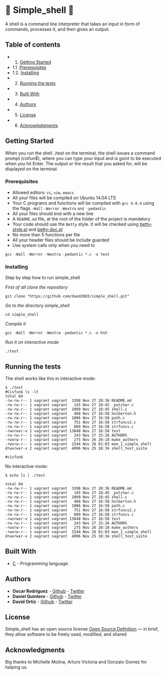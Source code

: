 # :shell: Simple_shell :shell:

A shell is a command line interpreter that takes an input in form of commands, processes it, and then gives an output.

## Table of contents

- 1. [Getting Started](#Getting-Started)
- 1.1. [Prerequisites](#Prerequisites)
- 1.2. [Installing](#Installing)
- 2. [Running the tests](#Running-the-tests)
- 3. [Built With](#Built-With)
- 4. [Authors](#Authors)
- 5. [License](#License)
- 6. [Acknowledgments](#Acknowledgments)
## Getting Started

When you run the shell ./test on the terminal, the shell issues a command prompt (cisfun$), where you can type your input and is goint to be executed when you hit Enter. The output or the result that you asked for, will be displayed on the terminal.

### Prerequisites

-   Allowed editors:  `vi`,  `vim`,  `emacs`
-   All your files will be compiled on Ubuntu 14.04 LTS
-   Your C programs and functions will be compiled with  `gcc 4.8.4`  using the flags  `-Wall`  `-Werror`  `-Wextra`  `and -pedantic`
-   All your files should end with a new line
-   A  `README.md`  file, at the root of the folder of the project is mandatory
-   Your code should use the  `Betty`  style. It will be checked using  [betty-style.pl](https://github.com/holbertonschool/Betty/blob/master/betty-style.pl "betty-style.pl")  and  [betty-doc.pl](https://github.com/holbertonschool/Betty/blob/master/betty-doc.pl "betty-doc.pl")
-   No more than 5 functions per file
-   All your header files should be include guarded
-   Use system calls only when you need to

```
gcc -Wall -Werror -Wextra -pedantic *.c -o test
```

### Installing

Step by step how to run simple_shell

*First of all clone the repository*

```
git clone "https://github.com/daod2003/simple_shell.git"
```

*Go to the directory simple_shell*
```
cd simple_shell
```
*Compile it*
```
gcc -Wall -Werror -Wextra -pedantic *.c -o hsh
```
*Run it on interactive mode*
```
./test
```

## Running the tests

The shell works like this in interactive mode:

```
$ ./test
#Cisfun$ ls -lt
total 64
-rw-rw-r-- 1 vagrant vagrant  3208 Nov 27 20:36 README.md
-rw-rw-r-- 1 vagrant vagrant   145 Nov 27 18:45 _putchar.c
-rw-rw-r-- 1 vagrant vagrant  1099 Nov 27 18:45 shell.c
-rw-rw-r-- 1 vagrant vagrant   468 Nov 27 16:58 holberton.h
-rw-rw-r-- 1 vagrant vagrant  1006 Nov 27 16:58 path.c
-rw-rw-r-- 1 vagrant vagrant   751 Nov 27 16:58 strfuncs2.c
-rw-rw-r-- 1 vagrant vagrant   609 Nov 27 16:58 strfuncs.c
-rwxrwxr-x 1 vagrant vagrant 13648 Nov 27 16:58 test
-rw-rw-r-- 1 vagrant vagrant   243 Nov 27 15:26 AUTHORS
-rwxrw-r-- 1 vagrant vagrant   275 Nov 26 20:18 make_authors
-rwxrw-r-- 1 vagrant vagrant  1544 Nov 26 01:03 man_1_simple_shell
drwxrwxr-x 2 vagrant vagrant  4096 Nov 25 18:34 shell_test_suite

#cisfun$
```
No interactive mode:

```
$ echo ls | ./test

total 64
-rw-rw-r-- 1 vagrant vagrant  3208 Nov 27 20:36 README.md
-rw-rw-r-- 1 vagrant vagrant   145 Nov 27 18:45 _putchar.c
-rw-rw-r-- 1 vagrant vagrant  1099 Nov 27 18:45 shell.c
-rw-rw-r-- 1 vagrant vagrant   468 Nov 27 16:58 holberton.h
-rw-rw-r-- 1 vagrant vagrant  1006 Nov 27 16:58 path.c
-rw-rw-r-- 1 vagrant vagrant   751 Nov 27 16:58 strfuncs2.c
-rw-rw-r-- 1 vagrant vagrant   609 Nov 27 16:58 strfuncs.c
-rwxrwxr-x 1 vagrant vagrant 13648 Nov 27 16:58 test
-rw-rw-r-- 1 vagrant vagrant   243 Nov 27 15:26 AUTHORS
-rwxrw-r-- 1 vagrant vagrant   275 Nov 26 20:18 make_authors
-rwxrw-r-- 1 vagrant vagrant  1544 Nov 26 01:03 man_1_simple_shell
drwxrwxr-x 2 vagrant vagrant  4096 Nov 25 18:34 shell_test_suite
```
## Built With

* [C]([https://en.wikipedia.org/wiki/C_(programming_language)](https://en.wikipedia.org/wiki/C_(programming_language))) - Programming language.


## Authors
* **Oscar Rodriguez** - [Github](https://github.com/oscarmrt) - [Twitter](https://twitter.com/OscaRT07)
* **Daniel Quintero** - [Github](https://github.com/dgquintero) - [Twitter](https://twitter.com/danielq02)
* **David Ortiz** - [Github](https://github.com/daod2003) - [Twitter](https://twitter.com/alejoortizd)

## License

Simple_shell has an open source license [Open Source Definition](https://opensource.org/osd) — in brief, they allow software to be freely used, modified, and shared

## Acknowledgments
Big thanks to Michelle Molina, Arturo Victoria and Gonzalo Gomez for helping us. 